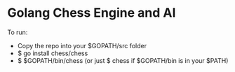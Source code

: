 Golang Chess Engine and AI
=====

To run:
* Copy the repo into your $GOPATH/src folder
* $ go install chess/chess
* $ $GOPATH/bin/chess (or just $ chess if $GOPATH/bin is in your $PATH)